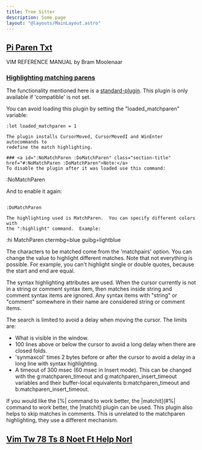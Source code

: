```yaml
---
title: Tree Sitter
description: Some page
layout: "@layouts/MainLayout.astro"
---
```



## <a id="Nvim" class="section-title" href="#Nvim"> Pi Paren Txt</a> 

VIM REFERENCE MANUAL    by Bram Moolenaar


### <a id="matchparen" class="section-title" href="#matchparen">Highlighting matching parens</a>

The functionality mentioned here is a [standard-plugin](#standard-plugin).
This plugin is only available if 'compatible' is not set.

You can avoid loading this plugin by setting the "loaded_matchparen" variable:
```
:let loaded_matchparen = 1

The plugin installs CursorMoved, CursorMovedI and WinEnter autocommands to
redefine the match highlighting.

### <a id=":NoMatchParen :DoMatchParen" class="section-title" href="#:NoMatchParen :DoMatchParen">Note:</a>
To disable the plugin after it was loaded use this command:
```

:NoMatchParen

And to enable it again:
```

:DoMatchParen

The highlighting used is MatchParen.  You can specify different colors with
the ":highlight" command.  Example:
```

:hi MatchParen ctermbg=blue guibg=lightblue

The characters to be matched come from the 'matchpairs' option.  You can
change the value to highlight different matches.  Note that not everything is
possible.  For example, you can't highlight single or double quotes, because
the start and end are equal.

The syntax highlighting attributes are used.  When the cursor currently is not
in a string or comment syntax item, then matches inside string and comment
syntax items are ignored.  Any syntax items with "string" or "comment"
somewhere in their name are considered string or comment items.

The search is limited to avoid a delay when moving the cursor.  The limits
are:
- What is visible in the window.
- 100 lines above or below the cursor to avoid a long delay when there are
closed folds.
- 'synmaxcol' times 2 bytes before or after the cursor to avoid a delay
in a long line with syntax highlighting.
- A timeout of 300 msec (60 msec in Insert mode). This can be changed with the
g:matchparen_timeout and g:matchparen_insert_timeout variables and their
buffer-local equivalents b:matchparen_timeout and
b:matchparen_insert_timeout.

If you would like the [%| command to work better, the |matchit](#%| command to work better, the |matchit) plugin can be
used.  This plugin also helps to skip matches in comments.  This is unrelated
to the matchparen highlighting, they use a different mechanism.


## <a id="" class="section-title" href="#">Vim Tw 78 Ts 8 Noet Ft Help Norl</a> 




